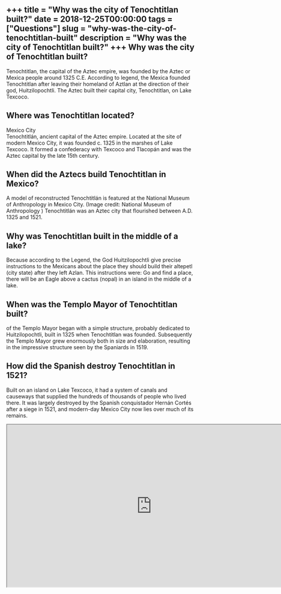 +++
title = "Why was the city of Tenochtitlan built?"
date = 2018-12-25T00:00:00
tags = ["Questions"]
slug = "why-was-the-city-of-tenochtitlan-built"
description = "Why was the city of Tenochtitlan built?"
+++
Why was the city of Tenochtitlan built?
---------------------------------------

Tenochtitlan, the capital of the Aztec empire, was founded by the Aztec or Mexica people around 1325 C.E. According to legend, the Mexica founded Tenochtitlan after leaving their homeland of Aztlan at the direction of their god, Huitzilopochtli. The Aztec built their capital city, Tenochtitlan, on Lake Texcoco.

Where was Tenochtitlan located?
-------------------------------

Mexico City  
Tenochtitlán, ancient capital of the Aztec empire. Located at the site of modern Mexico City, it was founded c. 1325 in the marshes of Lake Texcoco. It formed a confederacy with Texcoco and Tlacopán and was the Aztec capital by the late 15th century.

When did the Aztecs build Tenochtitlan in Mexico?
-------------------------------------------------

A model of reconstructed Tenochtitlán is featured at the National Museum of Anthropology in Mexico City. (Image credit: National Museum of Anthropology ) Tenochtitlán was an Aztec city that flourished between A.D. 1325 and 1521.

Why was Tenochtitlan built in the middle of a lake?
---------------------------------------------------

Because according to the Legend, the God Huitzilopochtli give precise instructions to the Mexicans about the place they should build their altepetl (city state) after they left Azlan. This instructions were: Go and find a place, there will be an Eagle above a cactus (nopal) in an island in the middle of a lake.

When was the Templo Mayor of Tenochtitlan built?
------------------------------------------------

of the Templo Mayor began with a simple structure, probably dedicated to Huitzilopochtli, built in 1325 when Tenochtitlan was founded. Subsequently the Templo Mayor grew enormously both in size and elaboration, resulting in the impressive structure seen by the Spaniards in 1519.

How did the Spanish destroy Tenochtitlan in 1521?
-------------------------------------------------

Built on an island on Lake Texcoco, it had a system of canals and causeways that supplied the hundreds of thousands of people who lived there. It was largely destroyed by the Spanish conquistador Hernán Cortés after a siege in 1521, and modern-day Mexico City now lies over much of its remains.

<iframe allow="accelerometer; autoplay; clipboard-write; encrypted-media; gyroscope; picture-in-picture" allowfullscreen="" class="__youtube_prefs__  epyt-is-override  no-lazyload" data-no-lazy="1" data-origheight="433" data-origwidth="770" data-skipgform_ajax_framebjll="" height="433" id="_ytid_62882" loading="lazy" src="https://www.youtube.com/embed/_nS6MpVbB_g?enablejsapi=1&autoplay=0&cc_load_policy=0&cc_lang_pref=&iv_load_policy=1&loop=0&modestbranding=0&rel=1&fs=1&playsinline=0&autohide=2&theme=dark&color=red&controls=1&" title="YouTube player" width="770"></iframe>